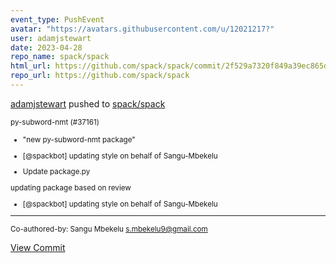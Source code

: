 ```yaml
---
event_type: PushEvent
avatar: "https://avatars.githubusercontent.com/u/12021217?"
user: adamjstewart
date: 2023-04-28
repo_name: spack/spack
html_url: https://github.com/spack/spack/commit/2f529a7320f849a39ec865dcb9c7e4c061135caa
repo_url: https://github.com/spack/spack
---
```


<a href='https://github.com/adamjstewart' target='_blank'>adamjstewart</a> pushed to <a href='https://github.com/spack/spack' target='_blank'>spack/spack</a>

<small>py-subword-nmt (#37161)

* "new py-subword-nmt package"

* [@spackbot] updating style on behalf of Sangu-Mbekelu

* Update package.py

updating package based on review

* [@spackbot] updating style on behalf of Sangu-Mbekelu

---------

Co-authored-by: Sangu Mbekelu <s.mbekelu9@gmail.com></small>

<a href='https://github.com/spack/spack/commit/2f529a7320f849a39ec865dcb9c7e4c061135caa' target='_blank'>View Commit</a>